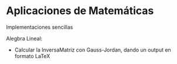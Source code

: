 # Aplicaciones de Matemáticas
Implementaciones sencillas

Alegbra Lineal:
- Calcular la InversaMatriz con Gauss-Jordan, dando un output en formato LaTeX	
